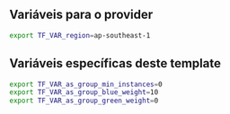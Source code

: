 
## Variáveis para o provider

```bash
export TF_VAR_region=ap-southeast-1
```

## Variáveis específicas deste template

```bash
export TF_VAR_as_group_min_instances=0
export TF_VAR_as_group_blue_weight=10
export TF_VAR_as_group_green_weight=0
```